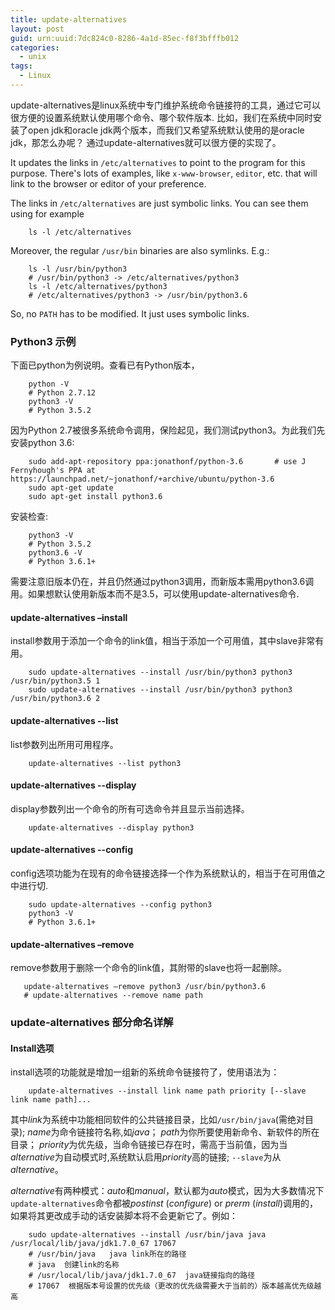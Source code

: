 ```yaml
---
title: update-alternatives
layout: post
guid: urn:uuid:7dc824c0-8286-4a1d-85ec-f8f3bfffb012
categories:
  - unix 
tags:
  - Linux
---
```


update-alternatives是linux系统中专门维护系统命令链接符的工具，通过它可以很方便的设置系统默认使用哪个命令、哪个软件版本.
比如，我们在系统中同时安装了open jdk和oracle jdk两个版本，而我们又希望系统默认使用的是oracle jdk，那怎么办呢？
通过update-alternatives就可以很方便的实现了。

It updates the links in `/etc/alternatives` to point to the program for this purpose. There's lots of examples, like `x-www-browser`, `editor`, 
etc. that will link to the browser or editor of your preference.

The links in `/etc/alternatives` are just symbolic links. You can see them using for example
```
    ls -l /etc/alternatives
```

Moreover, the regular `/usr/bin` binaries are also symlinks. E.g.:
```
    ls -l /usr/bin/python3
    # /usr/bin/python3 -> /etc/alternatives/python3
    ls -l /etc/alternatives/python3
    # /etc/alternatives/python3 -> /usr/bin/python3.6
```
So, no `PATH` has to be modified. It just uses symbolic links.

### Python3 示例
下面已python为例说明。查看已有Python版本，
```
    python -V
    # Python 2.7.12
    python3 -V
    # Python 3.5.2
```

因为Python 2.7被很多系统命令调用，保险起见，我们测试python3。为此我们先安装python 3.6:
```
    sudo add-apt-repository ppa:jonathonf/python-3.6       # use J Fernyhough's PPA at https://launchpad.net/~jonathonf/+archive/ubuntu/python-3.6
    sudo apt-get update
    sudo apt-get install python3.6
```

安装检查:
```
    python3 -V
    # Python 3.5.2
    python3.6 -V
    # Python 3.6.1+
```

需要注意旧版本仍在，并且仍然通过python3调用，而新版本需用python3.6调用。如果想默认使用新版本而不是3.5，可以使用update-alternatives命令.


#### update-alternatives –install
install参数用于添加一个命令的link值，相当于添加一个可用值，其中slave非常有用。
```
    sudo update-alternatives --install /usr/bin/python3 python3 /usr/bin/python3.5 1
    sudo update-alternatives --install /usr/bin/python3 python3 /usr/bin/python3.6 2
```

#### update-alternatives --list
list参数列出所用可用程序。
```
    update-alternatives --list python3
```

#### update-alternatives --display
display参数列出一个命令的所有可选命令并且显示当前选择。
```
    update-alternatives --display python3
```

#### update-alternatives --config
config选项功能为在现有的命令链接选择一个作为系统默认的，相当于在可用值之中进行切.
```
    sudo update-alternatives --config python3
    python3 -V
    # Python 3.6.1+
```

#### update-alternatives –remove
 remove参数用于删除一个命令的link值，其附带的slave也将一起删除。
 ```
    update-alternatives –remove python3 /usr/bin/python3.6
    # update-alternatives --remove name path
 ```


### update-alternatives 部分命名详解
#### Install选项
install选项的功能就是增加一组新的系统命令链接符了，使用语法为：
```
    update-alternatives --install link name path priority [--slave link name path]...
```

其中*link*为系统中功能相同软件的公共链接目录，比如`/usr/bin/java`(需绝对目录); *name*为命令链接符名称,如*java*； *path*为你所要使用新命令、新软件的所在目录； 
*priority*为优先级，当命令链接已存在时，需高于当前值，因为当*alternative*为自动模式时,系统默认启用*priority*高的链接; `--slave`为从*alternative*。

*alternative*有两种模式：*auto*和*manual*，默认都为*auto*模式，因为大多数情况下`update-alternatives`命令都被*postinst* (*configure*) or *prerm* (*install*)调用的，
如果将其更改成手动的话安装脚本将不会更新它了。例如：
```
    sudo update-alternatives --install /usr/bin/java java /usr/local/lib/java/jdk1.7.0_67 17067   
    # /usr/bin/java   java link所在的路径
    # java  创建link的名称
    # /usr/local/lib/java/jdk1.7.0_67  java链接指向的路径
    # 17067  根据版本号设置的优先级（更改的优先级需要大于当前的）版本越高优先级越高
```
